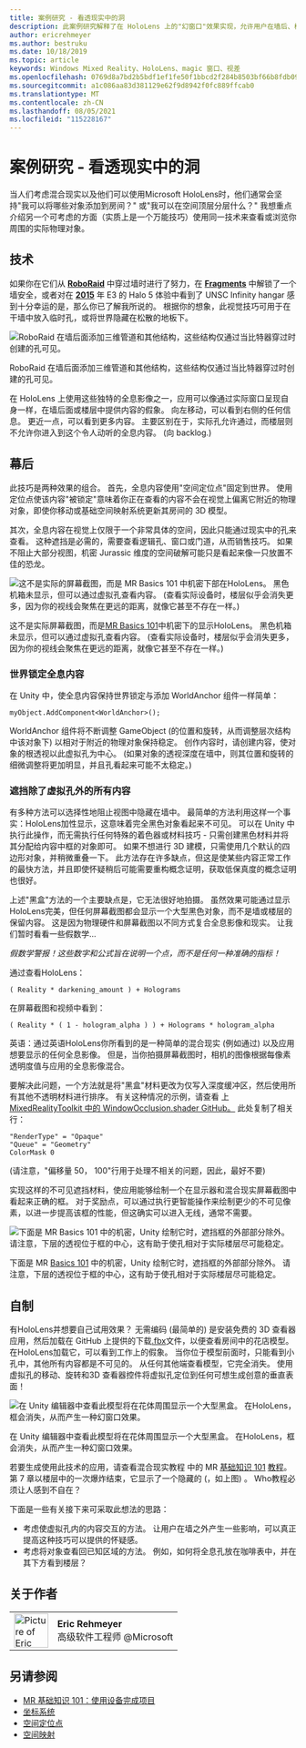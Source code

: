```yaml
---
title: 案例研究 - 看透现实中的洞
description: 此案例研究解释了在 HoloLens 上的"幻窗口"效果实现，允许用户在墙后、楼层下和虚拟门面中查看。
author: ericrehmeyer
ms.author: bestruku
ms.date: 10/18/2019
ms.topic: article
keywords: Windows Mixed Reality、HoloLens、magic 窗口、视差
ms.openlocfilehash: 0769d8a7bd2b5bdf1ef1fe50f1bbcd2f284b8503bf66b8fdb09b2206b716ea65
ms.sourcegitcommit: a1c086aa83d381129e62f9d8942f0fc889ffcab0
ms.translationtype: MT
ms.contentlocale: zh-CN
ms.lasthandoff: 08/05/2021
ms.locfileid: "115228167"
---
```

# <a name="case-study---looking-through-holes-in-your-reality"></a>案例研究 - 看透现实中的洞

当人们考虑混合现实以及他们可以使用Microsoft HoloLens时，他们通常会坚持"我可以将哪些对象添加到房间？" 或"我可以在空间顶层分层什么？" 我想重点介绍另一个可考虑的方面（实质上是一个万能技巧）使用同一技术来查看或浏览你周围的实际物理对象。

## <a name="the-tech"></a>技术

如果你在它们从 **[RoboRaid](https://www.youtube.com/watch?v=Hf9qkURqtbM)** 中穿过墙时进行了努力，在 **[Fragments](case-study-creating-an-immersive-experience-in-fragments.md)** 中解锁了一个墙安全，或者对在 **[2015](https://www.youtube.com/watch?v=QDw5QjDtFy8)** 年 E3 的 Halo 5 体验中看到了 UNSC Infinity hangar 感到十分幸运的是，那么你已了解我所说的。 根据你的想象，此视觉技巧可用于在干墙中放入临时孔，或将世界隐藏在松散的地板下。

![RoboRaid 在墙后面添加三维管道和其他结构，这些结构仅通过当比特器穿过时创建的孔可见。](../develop/unity/images/roboraid-640px.png)

RoboRaid 在墙后面添加三维管道和其他结构，这些结构仅通过当比特器穿过时创建的孔可见。

在 HoloLens 上使用这些独特的全息影像之一，应用可以像通过实际窗口呈现自身一样，在墙后面或楼层中提供内容的假象。 向左移动，可以看到右侧的任何信息。 更近一点，可以看到更多内容。 主要区别在于，实际孔允许通过，而楼层则不允许你进入到这个令人动听的全息内容。  (向 backlog.) 

## <a name="behind-the-scenes"></a>幕后

此技巧是两种效果的组合。 首先，全息内容使用"空间定位点"固定到世界。 使用定位点使该内容"被锁定"意味着你正在查看的内容不会在视觉上偏离它附近的物理对象，即使你移动或基础空间映射系统更新其房间的 3D 模型。

其次，全息内容在视觉上仅限于一个非常具体的空间，因此只能通过现实中的孔来查看。 这种遮挡是必需的，需要查看逻辑孔、窗口或门道，从而销售技巧。 如果不阻止大部分视图，机密 Jurassic 维度的空间破解可能只是看起来像一只放置不佳的恐龙。

![这不是实际的屏幕截图，而是 MR Basics 101 中机密下部在HoloLens。 黑色机箱未显示，但可以通过虚拟孔查看内容。  (查看实际设备时，楼层似乎会消失更多，因为你的视线会聚焦在更远的距离，就像它甚至不存在一样。) ](images/origamiholecomposited-640px.png)

这不是实际屏幕截图，而是[MR Basics 101](../develop/unity/tutorials/holograms-101.md)中机密下的显示HoloLens。 黑色机箱未显示，但可以通过虚拟孔查看内容。  (查看实际设备时，楼层似乎会消失更多，因为你的视线会聚焦在更远的距离，就像它甚至不存在一样。) 

### <a name="world-locking-holographic-content"></a>世界锁定全息内容

在 Unity 中，使全息内容保持世界锁定与添加 WorldAnchor 组件一样简单：

```
myObject.AddComponent<WorldAnchor>();
```

WorldAnchor 组件将不断调整 GameObject (的位置和旋转，从而调整层次结构中该对象下) 以相对于附近的物理对象保持稳定。 创作内容时，请创建内容，使对象的根透视以此虚拟孔为中心。  (如果对象的透视深度在墙中，则其位置和旋转的细微调整将更加明显，并且孔看起来可能不太稳定。) 

### <a name="occluding-everything-but-the-virtual-hole"></a>遮挡除了虚拟孔外的所有内容

有多种方法可以选择性地阻止视图中隐藏在墙中。 最简单的方法利用这样一个事实：HoloLens加性显示，这意味着完全黑色对象看起来不可见。 可以在 Unity 中执行此操作，而无需执行任何特殊的着色器或材料技巧 - 只需创建黑色材料并将其分配给内容中框的对象即可。 如果不想进行 3D 建模，只需使用几个默认的四边形对象，并稍微重叠一下。 此方法存在许多缺点，但这是使某些内容正常工作的最快方法，并且即使怀疑稍后可能需要重构概念证明，获取低保真度的概念证明也很好。

上述"黑盒"方法的一个主要缺点是，它无法很好地拍摄。 虽然效果可能通过显示HoloLens完美，但任何屏幕截图都会显示一个大型黑色对象，而不是墙或楼层的保留内容。 这是因为物理硬件和屏幕截图以不同方式复合全息影像和现实。 让我们暂时看看一些假数学...

*假数学警报！这些数字和公式旨在说明一个点，而不是任何一种准确的指标！*

通过查看HoloLens：

```
( Reality * darkening_amount ) + Holograms
```

在屏幕截图和视频中看到：

```
( Reality * ( 1 - hologram_alpha ) ) + Holograms * hologram_alpha
```

英语：通过英语HoloLens你所看到的是一种简单的混合现实 (例如通过) 以及应用想要显示的任何全息影像。 但是，当你拍摄屏幕截图时，相机的图像根据每像素透明度值与应用的全息影像混合。

要解决此问题，一个方法就是将"黑盒"材料更改为仅写入深度缓冲区，然后使用所有其他不透明材料进行排序。 有关这种情况的示例，请查看 上[MixedRealityToolkit 中的 WindowOcclusion.shader GitHub。](https://github.com/Microsoft/MixedRealityToolkit-Unity/blob/htk_release/Assets/HoloToolkit/Common/Shaders/WindowOcclusion.shader) 此处复制了相关行：

```
"RenderType" = "Opaque"
"Queue" = "Geometry"
ColorMask 0
```

 (请注意，"偏移量 50， 100"行用于处理不相关的问题，因此，最好不要) 

实现这样的不可见遮挡材料，使应用能够绘制一个在显示器和混合现实屏幕截图中看起来正确的框。 对于奖励点，可以通过执行更智能操作来绘制更少的不可见像素，以进一步提高该框的性能，但这确实可以进入无线，通常不需要。

![下面是 MR Basics 101 中的机密，Unity 绘制它时，遮挡框的外部部分除外。 请注意，下层的透视位于框的中心，这有助于使孔相对于实际楼层尽可能稳定。](images/underworld-occluded-640px.png)

下面是 MR [Basics 101](../develop/unity/tutorials/holograms-101.md) 中的机密，Unity 绘制它时，遮挡框的外部部分除外。 请注意，下层的透视位于框的中心，这有助于使孔相对于实际楼层尽可能稳定。

## <a name="do-it-yourself"></a>自制

有HoloLens并想要自己试用效果？ 无需编码 (最简单的) 是安装免费的 3D 查看器 应用，然后加载在 GitHub 上提供的下载[.fbx](https://github.com/Microsoft/HolographicAcademy/tree/CaseStudy-MagicWindow/MagicWindow)文件，以便查看房间中的花店模型。 在HoloLens加载它，可以看到工作上的假象。 当你位于模型前面时，只能看到小孔中，其他所有内容都是不可见的。 从任何其他端查看模型，它完全消失。 使用虚拟孔的移动、旋转和3D 查看器控件将虚拟孔定位到任何可想生成创意的垂直表面！

![在 Unity 编辑器中查看此模型将在花体周围显示一个大型黑盒。 在HoloLens，框会消失，从而产生一种幻窗口效果。](images/magicwindowflowerpotineditor.png)

在 Unity 编辑器中查看此模型将在花体周围显示一个大型黑盒。 在HoloLens，框会消失，从而产生一种幻窗口效果。

若要生成使用此技术的应用，请查看混合现实教程 中的 MR [基础知识 101](../develop/unity/tutorials/holograms-101.md) [教程](../develop/unity/tutorials.md)。 第 7 章以楼层中的一次爆炸结束，它显示了一个隐藏的 (，如上图) 。 Who教程必须让人感到不自在？

下面是一些有关接下来可采取此想法的思路：
* 考虑使虚拟孔内的内容交互的方法。 让用户在墙之外产生一些影响，可以真正提高这种技巧可以提供的怀疑感。
* 考虑将对象查看回已知区域的方法。 例如，如何将全息孔放在咖啡表中，并在其下方看到楼层？

## <a name="about-the-author"></a>关于作者

<table style="border-collapse:collapse">
<tr>
<td style="border-style: none" width="60px"><img alt="Picture of Eric Rehmeyer" width="60" height="60" src="images/genericusertile.jpg"></td>
<td style="border-style: none"><b>Eric Rehmeyer</b><br>高级软件工程师 @Microsoft</td>
</tr>
</table>

## <a name="see-also"></a>另请参阅
* [MR 基础知识 101：使用设备完成项目](../develop/unity/tutorials/holograms-101.md)
* [坐标系统](../design/coordinate-systems.md)
* [空间定位点](../design/spatial-anchors.md)
* [空间映射](../design/spatial-mapping.md)
